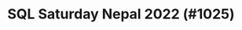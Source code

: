 ---
layout: event
title: "SQL Saturday Nepal 2022 (#1025)"
permalink: "nepal"
subtitle: ""
tags: [Nepal, virtual, 2022]
thumb: /assets/img/logos/Just_icon_Color_small.png
comments: false
data: SQLSat1025
---